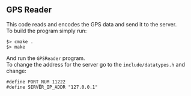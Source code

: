 ## GPS Reader
This code reads and encodes the GPS data and send it to the server.</br>
To build the program simply run:
```
$> cmake .
$> make
```
And run the ```GPSReader``` program.</br>
To change the address for the server go to the ```include/datatypes.h``` and change:
```
#define PORT_NUM 11222
#define SERVER_IP_ADDR "127.0.0.1"
```
